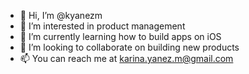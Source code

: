 - 👋 Hi, I’m @kyanezm
- 👀 I’m interested in product management
- 🌱 I’m currently learning how to build apps on iOS
- 💞️ I’m looking to collaborate on building new products
- 📫 You can reach me at karina.yanez.m@gmail.com

<!---
kyanezm/kyanezm is a ✨ special ✨ repository because its `README.md` (this file) appears on your GitHub profile.
You can click the Preview link to take a look at your changes.
--->
